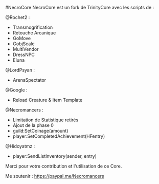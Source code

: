 #NecroCore
NecroCore est un fork de TrinityCore avec les scripts de : 

@Rochet2 :
- Transmogrification
- Retouche Arcanique
- GoMove
- GobjScale
- MultiVendor
- DressNPC
- Eluna

@LordPsyan :
- ArenaSpectator

@Google :
- Reload Creature & Item Template

@Necromancers :
- Limitation de Statistique retirés
- Ajout de la phase 0
- guild:SetCoinage(amount)
- player:SetCompletedAchievement(HFentry)

@Hidoyatmz :
- player:SendListInventory(sender, entry)

Merci pour votre contribution et l'utilisation de ce Core.

Me soutenir : https://paypal.me/Necromancers
